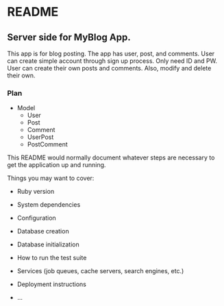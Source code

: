 # README

## Server side for MyBlog App.
This app is for blog posting. The app has user, post, and comments.
User can create simple account through sign up process. Only need ID and PW.
User can create their own posts and comments. Also, modify and delete their own.

### Plan
- Model
  - User
  - Post
  - Comment
  - UserPost
  - PostComment

This README would normally document whatever steps are necessary to get the
application up and running.

Things you may want to cover:

* Ruby version

* System dependencies

* Configuration

* Database creation

* Database initialization

* How to run the test suite

* Services (job queues, cache servers, search engines, etc.)

* Deployment instructions

* ...
